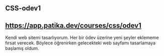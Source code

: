 ## CSS-odev1
## https://app.patika.dev/courses/css/odev1

Kendi web sitemi tasarlıyorum. Her bir ödev üzerine yeni şeyler eklememe fırsat verecek. 
Böylece öğrenirken gelecekteki web sayfamı tasarlamaya başlamış oldum.
